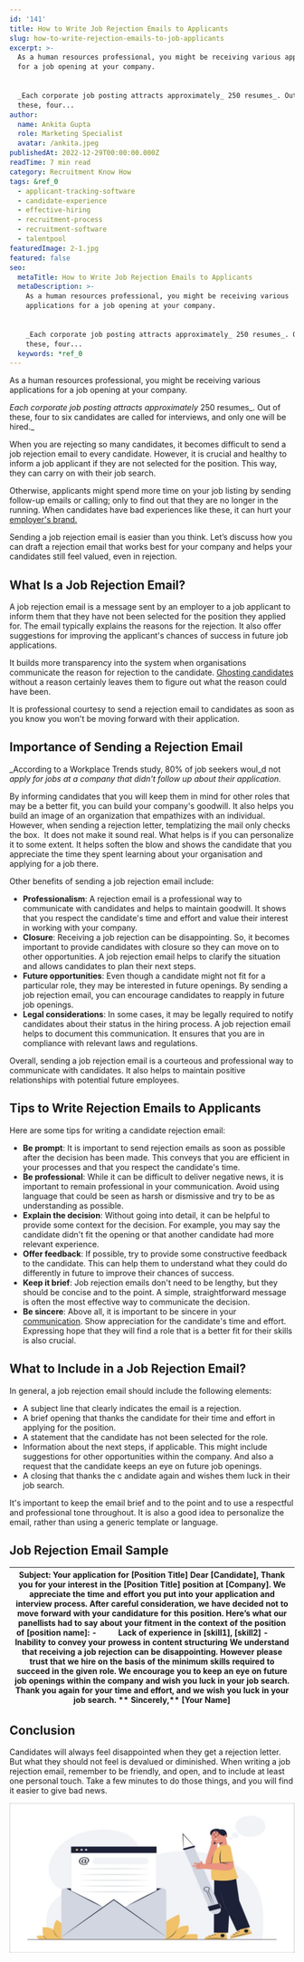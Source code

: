 ```yaml
---
id: '141'
title: How to Write Job Rejection Emails to Applicants
slug: how-to-write-rejection-emails-to-job-applicants
excerpt: >-
  As a human resources professional, you might be receiving various applications
  for a job opening at your company.


  _Each corporate job posting attracts approximately_ 250 resumes_. Out of
  these, four...
author:
  name: Ankita Gupta
  role: Marketing Specialist
  avatar: /ankita.jpeg
publishedAt: 2022-12-29T00:00:00.000Z
readTime: 7 min read
category: Recruitment Know How
tags: &ref_0
  - applicant-tracking-software
  - candidate-experience
  - effective-hiring
  - recruitment-process
  - recruitment-software
  - talentpool
featuredImage: 2-1.jpg
featured: false
seo:
  metaTitle: How to Write Job Rejection Emails to Applicants
  metaDescription: >-
    As a human resources professional, you might be receiving various
    applications for a job opening at your company.


    _Each corporate job posting attracts approximately_ 250 resumes_. Out of
    these, four...
  keywords: *ref_0
---
```


As a human resources professional, you might be receiving various applications for a job opening at your company.

_Each corporate job posting attracts approximately_ 250 resumes_. Out of these, four to six candidates are called for interviews, and only one will be hired._

<!--more-->

When you are rejecting so many candidates, it becomes difficult to send a job rejection email to every candidate. However, it is crucial and healthy to inform a job applicant if they are not selected for the position. This way, they can carry on with their job search.

Otherwise, applicants might spend more time on your job listing by sending follow-up emails or calling; only to find out that they are no longer in the running. When candidates have bad experiences like these, it can hurt your [employer's brand.](https://www.thetalentpool.ai/blogs/7-ways-boost-your-employer-brand/)

Sending a job rejection email is easier than you think. Let’s discuss how you can draft a rejection email that works best for your company and helps your candidates still feel valued, even in rejection.

## **What Is a Job Rejection Email?**

A job rejection email is a message sent by an employer to a job applicant to inform them that they have not been selected for the position they applied for. The email typically explains the reasons for the rejection. It also offer suggestions for improving the applicant's chances of success in future job applications.

It builds more transparency into the system when organisations communicate the reason for rejection to the candidate. [Ghosting candidates](https://www.thetalentpool.ai/blogs/how-avoid-being-ghosted-by-candidates/) without a reason certainly leaves them to figure out what the reason could have been.

It is professional courtesy to send a rejection email to candidates as soon as you know you won't be moving forward with their application.

## **Importance of Sending a Rejection Email**

_According to a Workplace Trends study, 80% of job seekers woul_d not _apply for jobs at a company that didn't follow up about their application._

By informing candidates that you will keep them in mind for other roles that may be a better fit, you can build your company's goodwill. It also helps you build an image of an organization that empathizes with an individual. However, when sending a rejection letter, templatizing the mail only checks the box.  It does not make it sound real. What helps is if you can personalize it to some extent. It helps soften the blow and shows the candidate that you appreciate the time they spent learning about your organisation and applying for a job there.

Other benefits of sending a job rejection email include:

- **Professionalism**: A rejection email is a professional way to communicate with candidates and helps to maintain goodwill. It shows that you respect the candidate's time and effort and value their interest in working with your company.
- **Closure**: Receiving a job rejection can be disappointing. So, it becomes important to provide candidates with closure so they can move on to other opportunities. A job rejection email helps to clarify the situation and allows candidates to plan their next steps.
- **Future opportunities**: Even though a candidate might not fit for a particular role, they may be interested in future openings. By sending a job rejection email, you can encourage candidates to reapply in future job openings.
- **Legal considerations**: In some cases, it may be legally required to notify candidates about their status in the hiring process. A job rejection email helps to document this communication. It ensures that you are in compliance with relevant laws and regulations.

Overall, sending a job rejection email is a courteous and professional way to communicate with candidates. It also helps to maintain positive relationships with potential future employees.

## **Tips to Write Rejection Emails to Applicants**

Here are some tips for writing a candidate rejection email:

- **Be prompt**: It is important to send rejection emails as soon as possible after the decision has been made. This conveys that you are efficient in your processes and that you respect the candidate's time.
- **Be professional**: While it can be difficult to deliver negative news, it is important to remain professional in your communication. Avoid using language that could be seen as harsh or dismissive and try to be as understanding as possible.
- **Explain the decision**: Without going into detail, it can be helpful to provide some context for the decision. For example, you may say the candidate didn't fit the opening or that another candidate had more relevant experience.
- **Offer feedback**: If possible, try to provide some constructive feedback to the candidate. This can help them to understand what they could do differently in future to improve their chances of success.
- **Keep it brief**: Job rejection emails don't need to be lengthy, but they should be concise and to the point. A simple, straightforward message is often the most effective way to communicate the decision.
- **Be sincere**: Above all, it is important to be sincere in your [communication](https://www.thetalentpool.ai/blogs/6-ways-how-hr-can-improve-their-email-communication/). Show appreciation for the candidate's time and effort. Expressing hope that they will find a role that is a better fit for their skills is also crucial.

## **What** to Include **in a Job Rejection Email?**

In general, a job rejection email should include the following elements:

- A subject line that clearly indicates the email is a rejection.
- A brief opening that thanks the candidate for their time and effort in applying for the position.
- A statement that the candidate has not been selected for the role.
- Information about the next steps, if applicable. This might include suggestions for other opportunities within the company. And also a request that the candidate keeps an eye on future job openings.
- A closing that thanks the c andidate again and wishes them luck in their job search.

It's important to keep the email brief and to the point and to use a respectful and professional tone throughout. It is also a good idea to personalize the email, rather than using a generic template or language.

## **Job Rejection Email Sample**

|    **Subject: Your application for \[Position Title\]      Dear \[Candidate\],**      Thank you for your interest in the \[Position Title\] position at \[Company\]. We appreciate the time and effort you put into your application and interview process.      After careful consideration, we have decided not to move forward with your candidature for this position. Here’s what our panellists had to say about your fitment in the context of the position of \[position name\]:      \-          Lack of experience in \[skill1\], \[skill2\]   \-          Inability to convey your prowess in content structuring      We understand that receiving a job rejection can be disappointing. However please trust that we hire on the basis of the minimum skills required to succeed in the given role.   We encourage you to keep an eye on future job openings within the company and wish you luck in your job search.      Thank you again for your time and effort, and we wish you luck in your job search.   **   Sincerely,**   **\[Your Name\]** |
| --- |

## **Conclusion**

Candidates will always feel disappointed when they get a rejection letter. But what they should not feel is devalued or diminished. When writing a job rejection email, remember to be friendly, and open, and to include at least one personal touch. Take a few minutes to do those things, and you will find it easier to give bad news.

![Job Rejection Email](images/2-1-1024x536.jpg)
